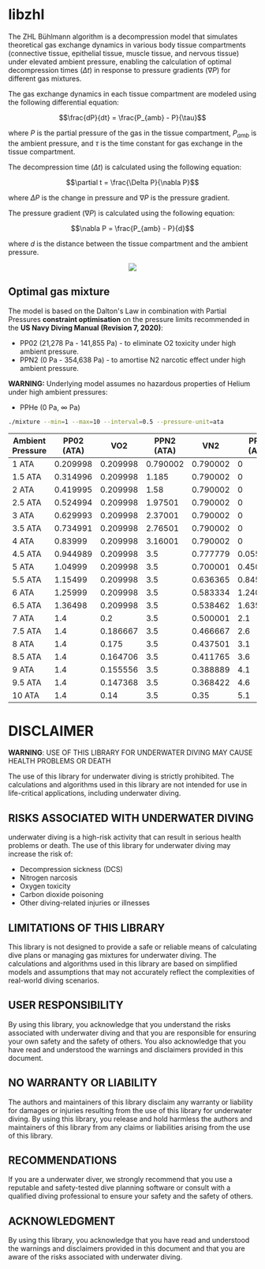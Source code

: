 # libzhl

The ZHL Bühlmann algorithm is a decompression model that simulates theoretical gas exchange dynamics in various body tissue compartments (connective tissue, epithelial tissue, muscle tissue, and nervous tissue) under elevated ambient pressure, enabling the calculation of optimal decompression times ($`\Delta{t}`$) in response to pressure gradients ($`\nabla{P}`$) for different gas mixtures.

The gas exchange dynamics in each tissue compartment are modeled using the following differential equation:
```math
\frac{dP}{dt} = \frac{P_{amb} - P}{\tau}
```

where $`P`$ is the partial pressure of the gas in the tissue compartment, $`P_{amb}`$ is the ambient pressure, and $`\tau`$ is the time constant for gas exchange in the tissue compartment.

The decompression time ($`\Delta{t}`$) is calculated using the following equation:
```math
\partial t = \frac{\Delta P}{\nabla P}
```

where $`\Delta{P}`$ is the change in pressure and $`\nabla{P}`$ is the pressure gradient.

The pressure gradient ($`\nabla{P}`$) is calculated using the following equation:
```math
\nabla P = \frac{P_{amb} - P}{d}
```

where $`d`$ is the distance between the tissue compartment and the ambient pressure.

<p align="center">
  <img src="https://github.com/user-attachments/assets/c48b1abd-a247-4a28-9be8-d7285a8e1ba7" />
</p>


## Optimal gas mixture

The model is based on the Dalton's Law in combination with Partial Pressures **constraint optimisation**  on the pressure limits recommended in the **US Navy Diving Manual (Revision 7, 2020)**:

- PP02 (21,278 Pa - 141,855 Pa) - to eliminate O2 toxicity under high ambient pressure.
- PPN2 (0 Pa - 354,638 Pa) - to amortise N2 narcotic effect under high ambient pressure.

**WARNING:**
Underlying model assumes no hazardous properties of Helium under high ambient pressures:
- PPHe (0 Pa, ∞ Pa)

```bash
./mixture --min=1 --max=10 --interval=0.5 --pressure-unit=ata
```

| Ambient Pressure  | PP02 (ATA) | VO2      | PPN2 (ATA) | VN2      | PPHe (ATA) | VHe       | 
| ----------------- | ---------- | -------- | ---------- | -------- | ---------- | --------- |
| 1 ATA             | 0.209998   | 0.209998 | 0.790002   | 0.790002 | 0          | 0         |
| 1.5 ATA           | 0.314996   | 0.209998 | 1.185      | 0.790002 | 0          | 0         |
| 2 ATA             | 0.419995   | 0.209998 | 1.58       | 0.790002 | 0          | 0         |
| 2.5 ATA           | 0.524994   | 0.209998 | 1.97501    | 0.790002 | 0          | 0         |
| 3 ATA             | 0.629993   | 0.209998 | 2.37001    | 0.790002 | 0          | 0         |
| 3.5 ATA           | 0.734991   | 0.209998 | 2.76501    | 0.790002 | 0          | 0         |
| 4 ATA             | 0.83999    | 0.209998 | 3.16001    | 0.790002 | 0          | 0         |
| 4.5 ATA           | 0.944989   | 0.209998 | 3.5        | 0.777779 | 0.0550062  | 0.0122236 |
| 5 ATA             | 1.04999    | 0.209998 | 3.5        | 0.700001 | 0.450007   | 0.0900015 |
| 5.5 ATA           | 1.15499    | 0.209998 | 3.5        | 0.636365 | 0.845009   | 0.153638  |
| 6 ATA             | 1.25999    | 0.209998 | 3.5        | 0.583334 | 1.24001    | 0.206668  |
| 6.5 ATA           | 1.36498    | 0.209998 | 3.5        | 0.538462 | 1.63501    | 0.25154   |
| 7 ATA             | 1.4        | 0.2      | 3.5        | 0.500001 | 2.1        | 0.299999  |
| 7.5 ATA           | 1.4        | 0.186667 | 3.5        | 0.466667 | 2.6        | 0.346666  |
| 8 ATA             | 1.4        | 0.175    | 3.5        | 0.437501 | 3.1        | 0.387499  |
| 8.5 ATA           | 1.4        | 0.164706 | 3.5        | 0.411765 | 3.6        | 0.423529  |
| 9 ATA             | 1.4        | 0.155556 | 3.5        | 0.388889 | 4.1        | 0.455555  |
| 9.5 ATA           | 1.4        | 0.147368 | 3.5        | 0.368422 | 4.6        | 0.48421   |
| 10 ATA            | 1.4        | 0.14     | 3.5        | 0.35     | 5.1        | 0.51      |

# DISCLAIMER

**WARNING**: USE OF THIS LIBRARY FOR UNDERWATER DIVING MAY CAUSE HEALTH PROBLEMS OR DEATH

The use of this library for underwater diving is strictly prohibited. The calculations and algorithms used in this library are not intended for use in life-critical applications, including underwater diving.

## RISKS ASSOCIATED WITH UNDERWATER DIVING

underwater diving is a high-risk activity that can result in serious health problems or death. The use of this library for underwater diving may increase the risk of:

- Decompression sickness (DCS)
- Nitrogen narcosis
- Oxygen toxicity
- Carbon dioxide poisoning
- Other diving-related injuries or illnesses

## LIMITATIONS OF THIS LIBRARY

This library is not designed to provide a safe or reliable means of calculating dive plans or managing gas mixtures for underwater diving. The calculations and algorithms used in this library are based on simplified models and assumptions that may not accurately reflect the complexities of real-world diving scenarios.

## USER RESPONSIBILITY

By using this library, you acknowledge that you understand the risks associated with underwater diving and that you are responsible for ensuring your own safety and the safety of others. You also acknowledge that you have read and understood the warnings and disclaimers provided in this document.

## NO WARRANTY OR LIABILITY

The authors and maintainers of this library disclaim any warranty or liability for damages or injuries resulting from the use of this library for underwater diving. By using this library, you release and hold harmless the authors and maintainers of this library from any claims or liabilities arising from the use of this library.

## RECOMMENDATIONS

If you are a underwater diver, we strongly recommend that you use a reputable and safety-tested dive planning software or consult with a qualified diving professional to ensure your safety and the safety of others.

## ACKNOWLEDGMENT

By using this library, you acknowledge that you have read and understood the warnings and disclaimers provided in this document and that you are aware of the risks associated with underwater diving.
